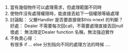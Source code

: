 1. 當有幾個物件可以處理需求，但處理範圍不同時
2. 使物件沒有處理權限時，能直接丟給下一個權限等級處理
3. 討論點： 父層Handler 是否要直接做$this->next 的判斷？<br />
好處： Dealer 不需要每次回call，不需要處理直接丟回null <br />
壞處： 無法限定Dealer function 名稱，無法強迫實作 <br />
4. 不負責心得 ： <br />
有很多 if ... else 分別指向不同的處理方法的時候 ....